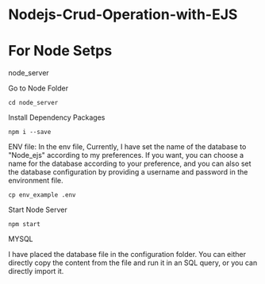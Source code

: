 # Nodejs-Crud-Operation-with-EJS

# For Node Setps

node_server

Go to Node Folder

    cd node_server

Install Dependency Packages

    npm i --save

ENV file: In the env file, Currently, I have set the name of the database to "Node_ejs" according to my preferences. If you want, you can choose a name for the database according to your preference, and you can also set the database configuration by providing a username and password in the environment file.

    cp env_example .env

Start Node Server

    npm start

MYSQL

I have placed the database file in the configuration folder. You can either directly copy the content from the file and run it in an SQL query, or you can directly import it.
